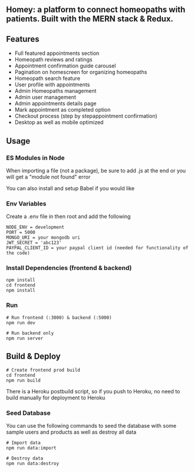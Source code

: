 ## Homey: a platform to connect homeopaths with patients. Built with the MERN stack & Redux.

## Features

- Full featured appointments section
- Homeopath reviews and ratings
- Appointment confirmation guide carousel
- Pagination on homescreen for organizing homeopaths
- Homeopath search feature
- User profile with appointments
- Admin Homeopaths management
- Admin user management
- Admin appointments details page
- Mark appointment as completed option
- Checkout process (step by stepappointment confirmation)
- Desktop as well as mobile optimized



## Usage

### ES Modules in Node

When importing a file (not a package), be sure to add .js at the end or you will get a "module not found" error

You can also install and setup Babel if you would like

### Env Variables

Create a .env file in then root and add the following

```
NODE_ENV = development
PORT = 5000
MONGO_URI = your mongodb uri
JWT_SECRET = 'abc123'
PAYPAL_CLIENT_ID = your paypal client id (needed for functionality of the code)
```

### Install Dependencies (frontend & backend)

```
npm install
cd frontend
npm install
```

### Run

```
# Run frontend (:3000) & backend (:5000)
npm run dev

# Run backend only
npm run server
```

## Build & Deploy

```
# Create frontend prod build
cd frontend
npm run build
```

There is a Heroku postbuild script, so if you push to Heroku, no need to build manually for deployment to Heroku

### Seed Database

You can use the following commands to seed the database with some sample users and products as well as destroy all data

```
# Import data
npm run data:import

# Destroy data
npm run data:destroy
```

```

